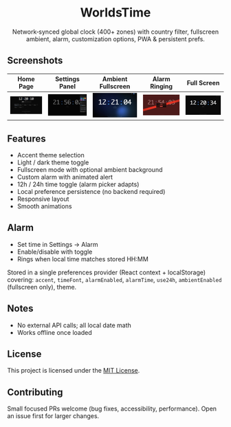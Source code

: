 <div align="center">

# WorldsTime
Network‑synced global clock (400+ zones) with country filter, fullscreen ambient, alarm, customization options, PWA & persistent prefs.

</div>

## Screenshots

| Home Page | Settings Panel | Ambient Fullscreen | Alarm Ringing | Full Screen |
|-----------|----------------|-------------------|---------------|-----------|
| ![Main](public/pics/main.jpeg) | ![Settings](public/pics/settings-panel.jpeg) | ![Ambient](public/pics/ambient-screen.jpeg) | ![Alarm](public/pics/alarm-ringing.jpeg) | ![24h](public/pics/full-screen.jpeg) |

## Features
- Accent theme selection
- Light / dark theme toggle
- Fullscreen mode with optional ambient background
- Custom alarm with animated alert
- 12h / 24h time toggle (alarm picker adapts)
- Local preference persistence (no backend required)
- Responsive layout
- Smooth animations

## Alarm

- Set time in Settings → Alarm
- Enable/disable with toggle
- Rings when local time matches stored HH:MM

Stored in a single preferences provider (React context + localStorage) covering:
`accent`, `timeFont`, `alarmEnabled`, `alarmTime`, `use24h`, `ambientEnabled` (fullscreen only), theme.

## Notes

- No external API calls; all local date math
- Works offline once loaded

## License

This project is licensed under the [MIT License](LICENSE).

## Contributing

Small focused PRs welcome (bug fixes, accessibility, performance). Open an issue first for larger changes.
